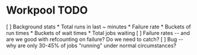 # Workpool TODO

 [ ] Background stats
      * Total runs in last ~ minutes
      * Failure rate
      * Buckets of run times
      * Buckets of wait times
      * Total jobs waiting
 [ ] Failure rates -- and are we good with refcounting on failure? Do we need to catch?
 [ ] Bug -- why are only 30-45% of jobs "running" under normal circumstances?